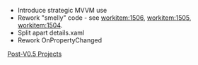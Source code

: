 * Introduce strategic MVVM use
* Rework "smelly" code - see [workitem:1506](workitem_1506), [workitem:1505](workitem_1505), [workitem:1504](workitem_1504).
* Split apart details.xaml
* Rework OnPropertyChanged

[Post-V0.5 Projects](Post-V0.5-Projects)